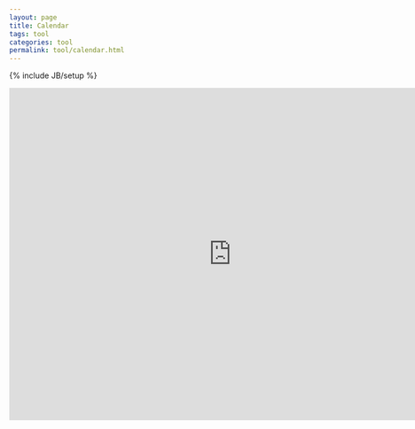```yaml
---
layout: page
title: Calendar
tags: tool
categories: tool
permalink: tool/calendar.html
---
```


{% include JB/setup %}

<iframe src="https://www.google.com/calendar/embed?src=coollimix%40gmail.com&src=%23daynum%40group.v.calendar.google.com"
style=" border-width:0 " width="800" height="600" frameborder="0"
scrolling="no"></iframe>
